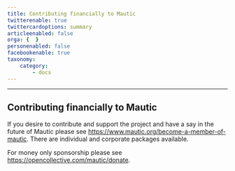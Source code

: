 ```yaml
---
title: Contributing financially to Mautic
twitterenable: true
twittercardoptions: summary
articleenabled: false
orga: {  }
personenabled: false
facebookenable: true
taxonomy:
    category:
        - docs
---
```


---
## Contributing financially to Mautic

If you desire to contribute and support the project and have a say in the future of Mautic please see https://www.mautic.org/become-a-member-of-mautic. There are individual and corporate packages available. 

For money only sponsorship please see https://opencollective.com/mautic/donate.
